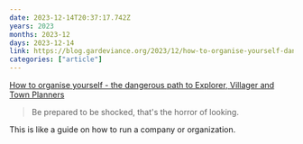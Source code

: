 ```yaml
---
date: 2023-12-14T20:37:17.742Z
years: 2023
months: 2023-12
days: 2023-12-14
link: https://blog.gardeviance.org/2023/12/how-to-organise-yourself-dangerous-path.html
categories: ["article"]
---
```

[How to organise yourself - the dangerous path to Explorer, Villager and Town Planners](https://blog.gardeviance.org/2023/12/how-to-organise-yourself-dangerous-path.html)

> Be prepared to be shocked, that's the horror of looking.

This is like a guide on how to run a company or organization.
